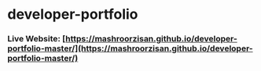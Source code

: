 # developer-portfolio
### Live Website: [https://mashroorzisan.github.io/developer-portfolio-master/](https://mashroorzisan.github.io/developer-portfolio-master/)
